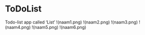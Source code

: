 # ToDoList
Todo-list app called ‘List’
!(naam1.png)
!(naam2.png)
!(naam3.png)
!(naam4.png)
!(naam5.png)
!(naam6.png)
